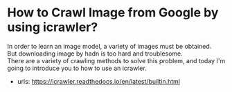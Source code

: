 # How to Crawl Image from Google by using icrawler?

In order to learn an image model, a variety of images must be obtained.  
But downloading image by hadn is too hard and troublesome.  
There are a variety of crawling methods to solve this problem, and today I'm going to introduce you to how to use an icrawler.  
* urls: https://icrawler.readthedocs.io/en/latest/builtin.html

